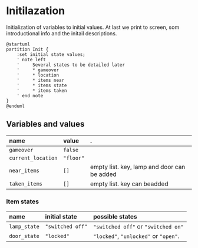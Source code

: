 # Initilazation

Initialization of variables to initial values.
At last we print to screen, som introductional info and the initail descriptions.

```plantuml
@startuml
partition Init {
    :set initial state values;
    ' note left
    '     Several states to be detailed later
    '     * gameover
    '     * location
    '     * items near
    '     * items state
    '     * items taken
    ' end note
}
@enduml
```

## Variables and values

name                    | value     | .
:-                      | :-        |:-
`gameover`              | `false`   |
`current_location`      | `"floor"` |
`near_items`            | `[]`      | empty list. key, lamp and door can be added
`taken_items`           | `[]`      | empty list. key can beadded

### Item states

name        | initial state     | possible states
:-          | :-                | :-
`lamp_state`      | `"switched off"`  | `"switched off"` or `"switched on"`
`door_state`        | `"locked"`        | `"locked"`, `"unlocked"` or `"open"`.          


